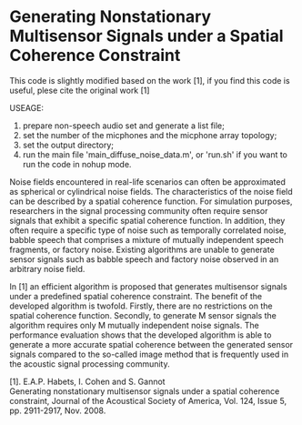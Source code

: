 # Generating Nonstationary Multisensor Signals under a Spatial Coherence Constraint

This code is slightly modified based on the work [1], if you find this code is useful, plese cite the original work [1]

USEAGE:    
1. prepare non-speech audio set and generate a list file;    
2. set the number of the micphones and the micphone array topology;    
3. set the output directory;    
4. run the main file 'main_diffuse_noise_data.m', or 'run.sh' if you want to run the code in nohup mode.    

Noise fields encountered in real-life scenarios can often be approximated as spherical or cylindrical noise fields. The characteristics of the noise field can be described by a spatial coherence function. For simulation purposes, researchers in the signal processing community often require sensor signals that exhibit a specific spatial coherence function. In addition, they often require a specific type of noise such as temporally correlated noise, babble speech that comprises a mixture of mutually independent speech fragments, or factory noise. Existing algorithms are unable to generate sensor signals such as babble speech and factory noise observed in an arbitrary noise field. 

In [1] an efficient algorithm is proposed that generates multisensor signals under a predefined spatial coherence constraint. The benefit of the developed algorithm is twofold. Firstly, there are no restrictions on the spatial coherence function. Secondly, to generate M sensor signals the algorithm requires only M mutually independent noise signals. The performance evaluation shows that the developed algorithm is able to generate a more accurate spatial coherence between the generated sensor signals compared to the so-called image method that is frequently used in the acoustic signal processing community.

[1]. E.A.P. Habets, I. Cohen and S. Gannot  
Generating nonstationary multisensor signals under a spatial coherence constraint, Journal of the Acoustical Society of America, Vol. 124, Issue 5, pp. 2911-2917, Nov. 2008.
